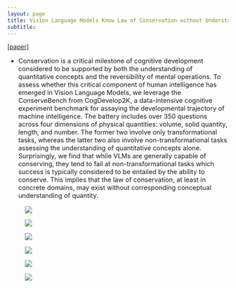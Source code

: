 ```yaml
---
layout: page
title: Vision Language Models Know Law of Conservation without Understanding More-or-Less
subtitle:  
---
```


[//]: # (<h3 style='margin-bottom: 10pt;'>Topics</h3>)


<div class="assets">
<a href="https://arxiv.org/abs/2410.00324" target="_blank">[paper]</a>
</div>

<div class='description' style='font-size: 11pt;margin-bottom: 10pt'>

<ul>
    <li>Conservation is a critical milestone of cognitive development considered to be supported by both the understanding of quantitative concepts and the reversibility of mental operations. To assess whether this critical component of human intelligence has emerged in Vision Language Models, we leverage the ConserveBench from CogDevelop2K, a data-intensive cognitive experiment benchmark for assaying the developmental trajectory of machine intelligence. The battery includes over 350 questions across four dimensions of physical quantities: volume, solid quantity, length, and number. The former two involve only transformational tasks, whereas the latter two also involve non-transformational tasks assessing the understanding of quantitative concepts alone. Surprisingly, we find that while VLMs are generally capable of conserving, they tend to fail at non-transformational tasks which success is typically considered to be entailed by the ability to conserve. This implies that the law of conservation, at least in concrete domains, may exist without corresponding conceptual understanding of quantity.</li>
</ul>

<figure>
    <img src="/img/CogDevelop2K/System2ReasoningScale_Conservation/conserve_case_6.pdf">
</figure>

<figure>
    <img src="/img/CogDevelop2K/System2ReasoningScale_Conservation/conserve_case_2.pdf">
</figure>

<figure>
    <img src="/img/CogDevelop2K/System2ReasoningScale_Conservation/conserve_case_1.pdf">
</figure>

<figure>
    <img src="/img/CogDevelop2K/System2ReasoningScale_Conservation/accuracy.pdf">
</figure>

<figure>
    <img src="/img/CogDevelop2K/System2ReasoningScale_Conservation/conserve_case_5.pdf">
</figure>

<figure>
    <img src="/img/CogDevelop2K/System2ReasoningScale_Conservation/table_accuracy.png">
</figure>

</div>

